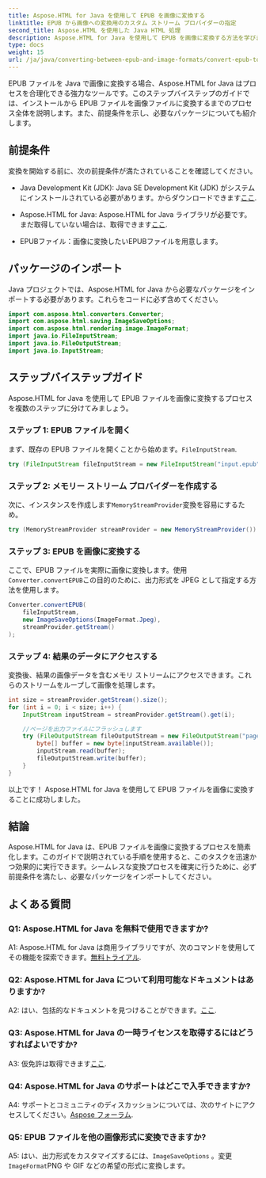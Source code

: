 ```yaml
---
title: Aspose.HTML for Java を使用して EPUB を画像に変換する
linktitle: EPUB から画像への変換用のカスタム ストリーム プロバイダーの指定
second_title: Aspose.HTML を使用した Java HTML 処理
description: Aspose.HTML for Java を使用して EPUB を画像に変換する方法を学びます。シームレスな変換のためのステップバイステップのガイド。
type: docs
weight: 15
url: /ja/java/converting-between-epub-and-image-formats/convert-epub-to-image-specify-custom-stream-provider/
---
```

EPUB ファイルを Java で画像に変換する場合、Aspose.HTML for Java はプロセスを合理化できる強力なツールです。このステップバイステップのガイドでは、インストールから EPUB ファイルを画像ファイルに変換するまでのプロセス全体を説明します。また、前提条件を示し、必要なパッケージについても紹介します。

## 前提条件

変換を開始する前に、次の前提条件が満たされていることを確認してください。

- Java Development Kit (JDK): Java SE Development Kit (JDK) がシステムにインストールされている必要があります。からダウンロードできます[ここ](https://www.oracle.com/java/technologies/javase-downloads.html).

- Aspose.HTML for Java: Aspose.HTML for Java ライブラリが必要です。まだ取得していない場合は、取得できます[ここ](https://releases.aspose.com/html/java/).

- EPUBファイル：画像に変換したいEPUBファイルを用意します。

## パッケージのインポート

Java プロジェクトでは、Aspose.HTML for Java から必要なパッケージをインポートする必要があります。これらをコードに必ず含めてください。

```java
import com.aspose.html.converters.Converter;
import com.aspose.html.saving.ImageSaveOptions;
import com.aspose.html.rendering.image.ImageFormat;
import java.io.FileInputStream;
import java.io.FileOutputStream;
import java.io.InputStream;
```

## ステップバイステップガイド

Aspose.HTML for Java を使用して EPUB ファイルを画像に変換するプロセスを複数のステップに分けてみましょう。

### ステップ 1: EPUB ファイルを開く

まず、既存の EPUB ファイルを開くことから始めます。`FileInputStream`.

```java
try (FileInputStream fileInputStream = new FileInputStream("input.epub")) {
```

### ステップ 2: メモリー ストリーム プロバイダーを作成する

次に、インスタンスを作成します`MemoryStreamProvider`変換を容易にするため。

```java
try (MemoryStreamProvider streamProvider = new MemoryStreamProvider()) {
```

### ステップ 3: EPUB を画像に変換する

ここで、EPUB ファイルを実際に画像に変換します。使用`Converter.convertEPUB`この目的のために、出力形式を JPEG として指定する方法を使用します。

```java
Converter.convertEPUB(
    fileInputStream,
    new ImageSaveOptions(ImageFormat.Jpeg),
    streamProvider.getStream()
);
```

### ステップ 4: 結果のデータにアクセスする

変換後、結果の画像データを含むメモリ ストリームにアクセスできます。これらのストリームをループして画像を処理します。

```java
int size = streamProvider.getStream().size();
for (int i = 0; i < size; i++) {
    InputStream inputStream = streamProvider.getStream().get(i);

    //ページを出力ファイルにフラッシュします
    try (FileOutputStream fileOutputStream = new FileOutputStream("page_" + (i + 1) + ".jpg")) {
        byte[] buffer = new byte[inputStream.available()];
        inputStream.read(buffer);
        fileOutputStream.write(buffer);
    }
}
```

以上です！ Aspose.HTML for Java を使用して EPUB ファイルを画像に変換することに成功しました。

## 結論

Aspose.HTML for Java は、EPUB ファイルを画像に変換するプロセスを簡素化します。このガイドで説明されている手順を使用すると、このタスクを迅速かつ効果的に実行できます。シームレスな変換プロセスを確実に行うために、必ず前提条件を満たし、必要なパッケージをインポートしてください。

## よくある質問

### Q1: Aspose.HTML for Java を無料で使用できますか?

 A1: Aspose.HTML for Java は商用ライブラリですが、次のコマンドを使用してその機能を探索できます。[無料トライアル](https://releases.aspose.com/html/java).

### Q2: Aspose.HTML for Java について利用可能なドキュメントはありますか?

 A2: はい、包括的なドキュメントを見つけることができます。[ここ](https://reference.aspose.com/html/java/).

### Q3: Aspose.HTML for Java の一時ライセンスを取得するにはどうすればよいですか?

 A3: 仮免許は取得できます[ここ](https://purchase.aspose.com/temporary-license/).

### Q4: Aspose.HTML for Java のサポートはどこで入手できますか?

 A4: サポートとコミュニティのディスカッションについては、次のサイトにアクセスしてください。[Aspose フォーラム](https://forum.aspose.com/).

### Q5: EPUB ファイルを他の画像形式に変換できますか?

 A5: はい、出力形式をカスタマイズするには、`ImageSaveOptions` 。変更`ImageFormat`PNG や GIF などの希望の形式に変換します。